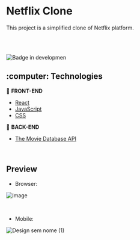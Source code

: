 <h1>Netflix Clone</h1>
This project is a simplified clone of Netflix platform.

<br /><br />

![Badge in developmen](http://img.shields.io/static/v1?label=STATUS&message=development&color=GREEN&style=for-the-badge) 

<h2>:computer: Technologies</h2>

:pushpin: <b>FRONT-END</b>
- <a href="https://reactjs.org">React</a> 
- <a href="https://www.javascript.com/">JavaScript</a>
- <a href="#">CSS</a>

:wrench: <b>BACK-END</b>
- <a href="https://developers.themoviedb.org/3/getting-started/introduction">The Movie Database API</a> 

<br />

<h2>Preview</h2>

- Browser:

![image](https://user-images.githubusercontent.com/20993374/231539519-b9042da5-a6a8-4c35-8f20-6cc7dd490489.png)

<br />

- Mobile:

![Design sem nome (1)](https://user-images.githubusercontent.com/20993374/231545523-ac3c615d-aa41-4e18-85ec-e39bcaab4ce2.png)
